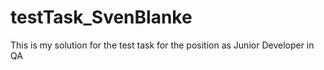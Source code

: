# testTask_SvenBlanke
This is my solution for the test task for the position as Junior Developer in QA
